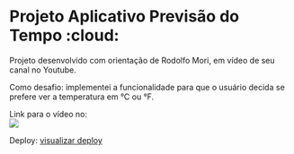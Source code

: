 <h1>Projeto Aplicativo Previsão do Tempo :cloud:</h1> 


  Projeto desenvolvido com orientação de Rodolfo Mori, em vídeo de seu canal no Youtube.  
  
Como desafio: implementei a funcionalidade para que o usuário decida se prefere ver a temperatura em °C ou °F.

Link para o vídeo no:<br><a href="https://www.youtube.com/watch?v=qxzqEuAOYZ4" target="_blank"><img src="https://camo.githubusercontent.com/c4cccdb78776ae4782fbbfae4c58f3d2dfecdaa13af37791db4c6ddfc1044b26/68747470733a2f2f696d672e736869656c64732e696f2f62616467652f596f75547562652d4646303030303f7374796c653d666f722d7468652d6261646765266c6f676f3d796f7574756265266c6f676f436f6c6f723d7768697465"></a>

Deploy:  <a href="https://frankjungblut.github.io/previsao-do-tempo-app/" target="_blank">visualizar deploy</a> 
